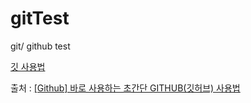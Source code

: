 # gitTest
git/ github test

[깃 사용법](https://github.com/juyeonkim97/memoring_gitTest/blob/master/%EA%B9%83%20%EB%B0%B0%EC%9A%B0%EA%B8%B0.txt)

출처 : [[Github] 바로 사용하는 초간단 GITHUB(깃허브) 사용법](https://youtu.be/tC8Xj_Bf8Fw)
